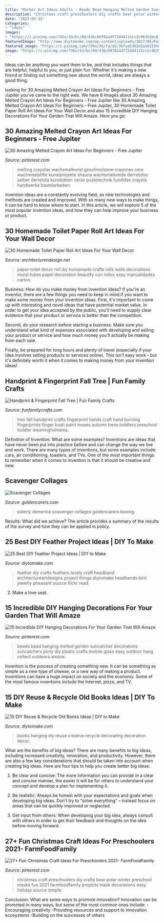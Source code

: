 ```yaml
---
title: "Marker Art Ideas Adults - Beads Bead Hanging Melted Garden Suncatcher Decorations Suncatchers Pony Diy Plastic Crafts Mobile Glass Easy Outdoor Hang Collect Outdoors Amaze"
description: "Christmas craft preschoolers diy crafts bear polar winter preschool masks fun 2021 farmfoodfamily projects mask decorations easy holiday source simple"
date: "2023-03-12"
categories:
- "ideas"
images:
- "https://i.pinimg.com/736x/43/bc/89/43bc89782adf72d44115cc2c9b353bc8.jpg"
featuredImage: "http://www.diytomake.com/wp-content/uploads/2017/05/Feather-Headband-DIY.jpg"
featured_image: "https://i.pinimg.com/736x/36/fa/a5/36faa5382e5aa9159e82b63f4063fadd.jpg"
image: "https://i.pinimg.com/736x/43/bc/89/43bc89782adf72d44115cc2c9b353bc8.jpg"
---
```



Ideas can be anything you want them to be, and that includes things that are helpful, helpful to you, or just plain fun. Whether it's making a new friend or finding out something new about the world, ideas are always a good thing.

	

		
looking for 30 Amazing Melted Crayon Art Ideas For Beginners - Free Jupiter you've came to the right web. We have 8 Images about 30 Amazing Melted Crayon Art Ideas For Beginners - Free Jupiter like 30 Amazing Melted Crayon Art Ideas For Beginners - Free Jupiter, 30 Homemade Toilet Paper Roll Art Ideas For Your Wall Decor and also 15 Incredible DIY Hanging Decorations For Your Garden That Will Amaze. Here you go:
		
    
## 30 Amazing Melted Crayon Art Ideas For Beginners - Free Jupiter

<img loading=lazy src="https://i.pinimg.com/736x/36/fa/a5/36faa5382e5aa9159e82b63f4063fadd.jpg" onerror="this.onerror=null;this.src='https://tse1.mm.bing.net/th?id=OIP.oyAfE8jw3EC2zxT6u-iRxAHaJ4&amp;pid=15.1';" alt="30 Amazing Melted Crayon Art Ideas For Beginners - Free Jupiter">

_Source: pinterest.com_

>melting crayolas wachsmalkunst geschmolzene crayones cera wachsmalstifte kunstprojekte shauna wachsmalkreide derretidos selber derretida kunstideen ceras pustetechnik fundidas crayola handwerke bastelarbeiten. 

	

invention ideas are a constantly evolving field, as new technologies and methods are created and improved. With so many new ways to make things, it can be hard to know where to start. In this article, we will explore 5 of the most popular invention ideas, and how they can help improve your business or product.

    
## 30 Homemade Toilet Paper Roll Art Ideas For Your Wall Decor

<img loading=lazy src="https://cdn.architecturendesign.net/wp-content/uploads/2015/02/AD-Toilet-Paper-Roll-Wall-Art-4.jpg" onerror="this.onerror=null;this.src='https://tse1.mm.bing.net/th?id=OIP.T1FCiO2opA9nTT4ty2VGigHaHa&amp;pid=15.1';" alt="30 Homemade Toilet Paper Roll Art Ideas For Your Wall Decor">

_Source: architecturendesign.net_

>paper toilet decor roll diy homemade crafts rolls walls decorations mural tubes papel decoration beautify con rollos easy manualidades carton. 

	

Business: How do you make money from invention ideas?
If you're an inventor, there are a few things you need to keep in mind if you want to make some money from your invention ideas. 
First, it's important to come up with interesting and novel ideas that have potential market value. In order to get your idea accepted by the public, you'll need to supply clear evidence that your product or service is better than the competition.

Second, do your research before starting a business. Make sure you understand what kind of expenses associated with developing and selling your product or service and how much money you'll actually be making from each sale.

Finally, be prepared for long hours and plenty of travel (especially if your idea involves selling products or services online). This isn't easy work - but it's definitely worth it when it comes to making money from your invention ideas!

    
## Handprint &amp; Fingerprint Fall Tree | Fun Family Crafts

<img loading=lazy src="http://funfamilycrafts.com/wp-content/uploads/2012/09/1-fall-tree-with-hands-and-fingerprints.jpg" onerror="this.onerror=null;this.src='https://tse4.mm.bing.net/th?id=OIP.vg1USMoqvtMazcljIVbA1gHaKH&amp;pid=15.1';" alt="Handprint &amp; Fingerprint Fall Tree | Fun Family Crafts">

_Source: funfamilycrafts.com_

>tree fall handprint crafts fingerprint hands craft hand burning fingerprints finger bush paint moses autumn trees toddlers preschool toddler meaningfulmama. 

	

Definition of Invention: What are some examples?
Inventions are ideas that have never been put into practice before and can change the way we live and work. There are many types of inventions, but some examples include: cars, air conditioning, toasters, and TVs. One of the most important things to remember when it comes to invention is that it should be creative and new.

    
## Scavenger Collages

<img loading=lazy src="http://www.goldencarers.com/hero-images/scavenger-collages_pinterest.jpg" onerror="this.onerror=null;this.src='https://tse3.mm.bing.net/th?id=OIP.qTNCUmpFZDH6m86ncBJPMAHaKz&amp;pid=15.1';" alt="Scavenger Collages">

_Source: goldencarers.com_

>elderly dementia scavenger collages goldencarers boxing. 

	

Results: What did we achieve?
The article provides a summary of the results of the survey and how they can be applied in policy.

    
## 25 Best DIY Feather Project Ideas | DIY To Make

<img loading=lazy src="http://www.diytomake.com/wp-content/uploads/2017/05/Feather-Headband-DIY.jpg" onerror="this.onerror=null;this.src='https://tse1.mm.bing.net/th?id=OIP.NNtIv5wFtf-_7_Z6QfFjwgHaJ4&amp;pid=15.1';" alt="25 Best DIY Feather Project Ideas | DIY to Make">

_Source: diytomake.com_

>feather diy crafts feathers lovely craft headband architectureartdesigns project things diytomake headbands bird jewelry pheasant source flickr read. 

	

2. Make a love seat.

    
## 15 Incredible DIY Hanging Decorations For Your Garden That Will Amaze

<img loading=lazy src="https://i.pinimg.com/736x/43/bc/89/43bc89782adf72d44115cc2c9b353bc8.jpg" onerror="this.onerror=null;this.src='https://tse2.mm.bing.net/th?id=OIP.znlYVMOQEHnceOvIrqDoLgHaJ4&amp;pid=15.1';" alt="15 Incredible DIY Hanging Decorations For Your Garden That Will Amaze">

_Source: pinterest.com_

>beads bead hanging melted garden suncatcher decorations suncatchers pony diy plastic crafts mobile glass easy outdoor hang collect outdoors amaze. 

	

Invention is the process of creating something new. It can be something as simple as a new type of cheese, or a new way of making a product. Inventions can have a huge impact on society and the economy. Some of the most famous inventions include the Internet, pizza, and TV.

    
## 15 DIY Reuse &amp; Recycle Old Books Ideas | DIY To Make

<img loading=lazy src="http://www.diytomake.com/wp-content/uploads/2016/02/hanging-book-art.jpg" onerror="this.onerror=null;this.src='https://tse1.mm.bing.net/th?id=OIP.N73m6i9epZH5HN0aE8xJTwHaJ4&amp;pid=15.1';" alt="15 DIY Reuse &amp; Recycle Old Books Ideas | DIY to Make">

_Source: diytomake.com_

>books hanging diy reuse creative recycle decorating decoration decor. 

	

What are the benefits of big ideas?
There are many benefits to big ideas, including increased creativity, innovation, and productivity. However, there are also a few key considerations that should be taken into account when creating big ideas. Here are four tips to help you create better big ideas:
1. Be clear and concise: The more information you can provide in a clear and concise manner, the easier it will be for others to understand your concept and develop a plan for implementing it.

2. Be realistic: Always be honest with your expectations and goals when developing big ideas. Don’t try to “solve everything” – instead focus on areas that can be quickly improved or neglected.

3. Get input from others: When developing your big idea, always consult with others in order to get their feedback and thoughts on the idea before moving forward.

    
## 27+ Fun Christmas Craft Ideas For Preschoolers 2021- FarmFoodFamily

<img loading=lazy src="https://i.pinimg.com/736x/44/bb/c4/44bbc4ef32a10bde5ad210d57594e830.jpg" onerror="this.onerror=null;this.src='https://tse2.mm.bing.net/th?id=OIP.FcfhtkyVv39rGB2kd2BpXAHaKl&amp;pid=15.1';" alt="27+ Fun Christmas Craft Ideas For Preschoolers 2021- FarmFoodFamily">

_Source: pinterest.com_

>christmas craft preschoolers diy crafts bear polar winter preschool masks fun 2021 farmfoodfamily projects mask decorations easy holiday source simple. 

	

Conclusion: What are some ways to promote innovation?
Innovation can be promoted in many ways, but some of the most common ones include: 
-Encouraging creativity 
-Providing resources and support to Innovation ecosystems 
-Building on the successes of others


